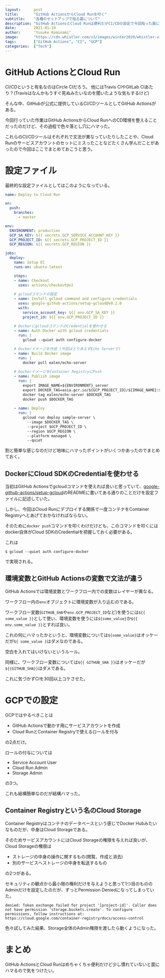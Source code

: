 ```yaml
---
layout:      post
title:       "GitHub ActionsからCloud Runを叩く"
subtitle:    "各種のセットアップで陥る罠について"
description: "GitHub ActionsとCloud Runは便利だがCI/CDの設定で今回陥った罠についてツラツラと書く"
date:        2021-01-19
author:      "Yusuke Kominami"
image:       "https://cdn.whistler.com/s3/images/winter2019/whistler-village.jpg"
tags:        ["GitHub Actions", "CI", "GCP"]
categories:  ["Tech"]
---
```


# GitHub ActionsとCloud Run

CI/CDというと有名なのはCircle CIだろう。
他にはTravis CIやGitLab CIあたり？(Travisはなんかもうすぐ死ぬみたいなのを聞いたような気もするけど)

そんな中、GitHubが公式に提供しているCI/CDツールとしてGitHub Actionsがある。

今回行っていた作業はGitHub ActionsからCloud RunへのCD環境を整えることだったのだけど、その過程で色々落とし穴にハマった。

これらのCI/CDツールはそれぞれで文法が異なっていたりしたことや、Cloud Runのサービスアカウントのセットにミスったことなどたくさん学んだことがあったので今回はここでまとめておこうと思う。

# 設定ファイル

最終的な設定ファイルとしてはこのようになっている。

```yaml
name: Deploy to Cloud Run

on:
  push:
    branches:
      - master

env:
  ENVIRONMENT: production
  GCP_SA_KEY: ${{ secrets.GCP_SERVICE_ACCOUNT_KEY }}
  GCP_PROJECT_ID: ${{ secrets.GCP_PROJECT_ID }}
  GCP_REGION: ${{ secrets.GCP_REGION }}

jobs:
  deploy:
    name: Setup EC
    runs-on: ubuntu-latest

    steps:
    - name: Checkout
      uses: actions/checkout@v2
    
    # gcloudコマンドの設定
    - name: Install gcloud command and configure credentials
      uses: google-github-actions/setup-gcloud@v0.2.0
      with:
        service_account_key: ${{ env.GCP_SA_KEY }}
        project_id: ${{ env.GCP_PROJECT_ID }}
    
    # DockerにgcloudコマンドのCredentialを使わせる
    - name: Auth Docker with gcloud credentials
      run: |
        gcloud --quiet auth configure-docker

    # Dockerイメージを作成 (今回はとりあえずEcho Serverで)
    - name: Build Docker image
      run: |
        docker pull ealen/echo-server
    
    # DockerイメージをContainer RegistryにPush
    - name: Publish image
      run: |
        export IMAGE_NAME=${ENVIRONMENT}_server
        export DOCKER_TAG=asia.gcr.io/${GCP_PROJECT_ID}/${IMAGE_NAME}:${GITHUB_SHA::8}
        docker tag ealen/echo-server $DOCKER_TAG
        docker push $DOCKER_TAG
    
    - name: Deploy
      run: |
        gcloud run deploy sample-server \
          --image $DOCKER_TAG \
          --project $GCP_PROJECT_ID \
          --region $GCP_REGION \
          --platform managed \
          --quiet
```

割と簡単な感じなのだけど地味にハマったポイントがいくつかあったのでまとめておく。

## DockerにCloud SDKのCredentialを使わせる

当初はGitHub Actionsでgcloudコマンドを使えれば良いと思っていて、[google-github-actions/setup-gcloud](https://github.com/google-github-actions/setup-gcloud)のREADMEに書いてある通りのことだけを設定ファイルに記述していた。

しかし、今回はCloud Runにデプロイする関係で一度コンテナをContainer Registryへとあげておかなければならない。

そのために`docker push`コマンドを叩くわけだけども、このコマンドを叩くにはdocker自体がCloud SDKのCredentialを把握しておく必要がある。

これは

```
$ gcloud --quiet auth configure-docker
```

で実現される。

## 環境変数とGitHub Actionsの変数で文法が違う

GitHub Actionsでは環境変数とワークフロー内での変数はレイヤーが異なる。

ワークフロー内の`env`オブジェクトに環境変数が入り込むのである。

ワークフロー変数(`GITHUB_SHA`や`env.GCP_PROJECT_ID`など)を使うには`${{ some_value }}`として使い、環境変数を使うには`${some_value}`か`${{ env.some_value }}`とすれば良い。

これの何にハマったかというと、環境変数については`${some_value}`はオッケーだが`${ some_value }`はダメなのである。

空白を入れてはいけないというルール。

同様に、ワークフロー変数については`${{ GITHUB_SHA }}`はオッケーだが`${{GITHUB_SHA}}`はダメである。

これに気づかずCIを30回以上コケさせた。

# GCPでの設定

GCPではやるべきことは

- GitHub Actionsで動かす用にサービスアカウントを作成
- Cloud RunとContainer Registryで使えるロールを付与

の2点だけ。

ロールの付与については

- Service Account User
- Cloud Run Admin
- Storage Admin

の3つ。

これも結構簡単なのだが結構ハマった。

## Container Registryという名のCloud Storage

Container Registryはコンテナのデータベースという感じでDocker Hubみたいなものだが、中身はCloud Storageである。

そのためサービスアカウントにはCloud Storageの権限を与えれば良いが、Cloud Storageの権限は

- ストレージの中身の操作に関するもの(閲覧、作成と消去)
- 別のサービスへストレージの中身を転送するもの

の2つがある。

セキュリティの観点から最小限の権利だけを与えようと思って1つ目のもののAdminだけを設定したのだが、ずっとPermission Deniedになってしまっていた。

```
denied: Token exchange failed for project '[project-id]'. Caller does not have permission 'storage.buckets.create'. To configure permissions, follow instructions at: https://cloud.google.com/container-registry/docs/access-control
```

色々試してみた結果、Storage全体のAdmin権限を渡したら動くようになった。

# まとめ

GitHub ActionsとCloud Runはめちゃくちゃ便利だけど少し慣れていないと罠にハマるので気をつけたい。